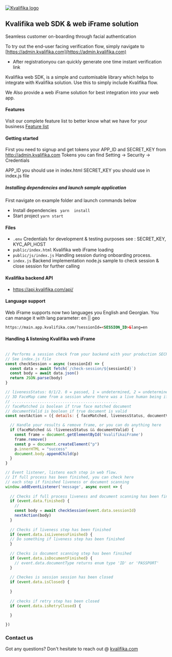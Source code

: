 
<p align="left">
  <a href="http://kvalifika.com/" target="blank"><img src="https://landen.imgix.net/bdgkclkkfohb/assets/6crsydul.png?w=244" alt="Kvalifika logo" /></a>
</p>


## Kvalifika web SDK & web iFrame solution

Seamless customer on-boarding through facial authentication

To try out the end-user facing verification flow, simply navigate to [https://admin.kvalifika.com](https://admin.kvalifika.com) 
- After registrationyou can quickly generate one time instant verification link

Kvalifika web SDK, is a simple and customisable library which helps to integrate with Kvalifika solution. 
Use this to simply include Kvalifika flow. 

We Also provide a web iFrame solution for best integration into your web app.

#### Features 
Visit our complete feature list to better know what we have for your business
[Feature list](https://github.com/Kvalifika/kvalifika-web-sdk/blob/master/documentation/Features.md)

#### Getting started

First you need to signup and get tokens your APP_ID and SECRET_KEY from http://admin.kvalifika.com
Tokens you can find Setting -> Security -> Credentials

APP_ID you should use in index.html
SECRET_KEY you should use in index.js file

##### Installing dependencies and launch sample application

First navigate on example folder and launch commands below

- Install dependencies ``` yarn  install```
- Start project ``` yarn start ```


#### Files

-  ```.env``` Credentials for development & testing purposes  see : SECRET_KEY, KYC_API_HOST
-  ```public/index.html``` Kvalifika web iFrame loading
-  ```public/js/index.js``` Handling session during onboarding process.
-  ```index.js``` Backend implementation node.js sample to check session & close session for further calling


#### Kvalifika backend API 

- https://api.kvalifika.com/api/

#### Language support

Web iFrame supports now two languages you English and Georgian.
You can manage it with lang parameter: en || geo

```html 
https://main.app.kvalifika.com/?sessionId=<SESSION_ID>&lang=en
```
#### Handling & listening Kvalifika web iFrame


```javascript

// Performs a session check from your backend with your production SECRET_KEY
// See index.js file
const checkSession = async (sessionId) => {
  const data = await fetch(`/check-session/${sessionId}`)
  const body = await data.json()
  return JSON.parse(body)
}

// livenessStatus: 0/1/2. 0 = passed, 1 = undetermined, 2 = undetermined. 
// 3D FaceMap came from a session where there was a live human being if and only if the livenessStatus is 0.
// ..............................................
// faceMatched is boolean if true face matched document
// documentValid is boolean if true document is valid
const nextAction = ({ details: { faceMatched, livenessStatus, documentValid } }) => {

  // Handle your results & remove frame, or you can do anything here
  if (faceMatched && !livenessStatus && documentValid) {
    const frame = document.getElementById('kvalifikaiFrame')
    frame.remove()
    const p = document.createElement("p")
    p.innerHTML = "success"
    document.body.appendChild(p)
  }
}

// Event listener, listens each step in web flow. 
// If full process has been finished, you can check here 
// each step if finished liveness or document scanning
window.addEventListener('message', async event => {
  
  // Checks if full process liveness and document scanning has been finished
  if (event.data.finished) {
    // 
    const body = await checkSession(event.data.sessionId)
    nextAction(body)
  }
  
  // Checks if liveness step has been finished
  if (event.data.isLivenessFinished) {
  // Do something if liveness step has been finished
  }
  
  // Checks is document scanning step has been finsihed
  if (event.data.isDocumentFinished) {
    // event.data.documentType returns enum type 'ID' or 'PASSPORT'
  }
  
  // Checkes is session session has been closed
  if (event.data.isClosed) {
    
  }
  
  // checks if retry step has been closed
  if (event.data.isRetryClosed) {
    
  }

})
```


### Contact us

Got any questions? Don't hesitate to reach out @ [kvalifika.com](https://kvalifika.com)

